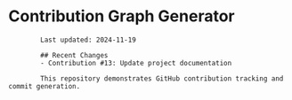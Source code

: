 # Contribution Graph Generator
            
            Last updated: 2024-11-19
            
            ## Recent Changes
            - Contribution #13: Update project documentation
            
            This repository demonstrates GitHub contribution tracking and commit generation.
        